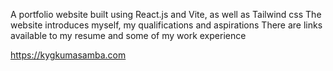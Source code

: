 A portfolio website built using React.js and Vite, as well as Tailwind css
The website introduces myself, my qualifications and aspirations
There are links available to my resume and some of my work experience

https://kygkumasamba.com


